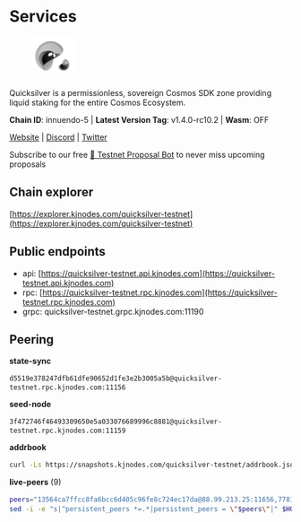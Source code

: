 # Services

<figure><img src="https://raw.githubusercontent.com/kj89/cosmos-images/main/logos/quicksilver.png" alt=""><figcaption></figcaption></figure>

Quicksilver is a permissionless, sovereign Cosmos SDK zone providing liquid staking for the entire Cosmos Ecosystem.

**Chain ID**: innuendo-5 | **Latest Version Tag**: v1.4.0-rc10.2 | **Wasm**: OFF

[Website](https://quicksilver.zone) | [Discord](https://discord.gg/quicksilverprotocol) | [Twitter](https://twitter.com/quicksilverzone)



Subscribe to our free [🤖 Testnet Proposal Bot](https://t.me/kjnodes_testnet_proposal_bot) to never miss upcoming proposals


## Chain explorer
[https://explorer.kjnodes.com/quicksilver-testnet](https://explorer.kjnodes.com/quicksilver-testnet)

## Public endpoints

* api: [https://quicksilver-testnet.api.kjnodes.com](https://quicksilver-testnet.api.kjnodes.com)
* rpc: [https://quicksilver-testnet.rpc.kjnodes.com](https://quicksilver-testnet.rpc.kjnodes.com)
* grpc: quicksilver-testnet.grpc.kjnodes.com:11190

## Peering

**state-sync**

```text
d5519e378247dfb61dfe90652d1fe3e2b3005a5b@quicksilver-testnet.rpc.kjnodes.com:11156
```

**seed-node**

```text
3f472746f46493309650e5a033076689996c8881@quicksilver-testnet.rpc.kjnodes.com:11159
```

**addrbook**
```bash
curl -Ls https://snapshots.kjnodes.com/quicksilver-testnet/addrbook.json > $HOME/.quicksilverd/config/addrbook.json
```

**live-peers** (9)
```bash
peers="13564ca7ffcc8fa6bcc6d405c96fe8c724ec17da@88.99.213.25:11656,7781c28c240e85474425040f744b501d99120d1d@195.201.108.152:11656,d5519e378247dfb61dfe90652d1fe3e2b3005a5b@65.109.68.190:11156,796e72ffc343c187cd5e8397c0c09c0671d228e0@185.16.39.51:26656,a637b94cb989909cc182623748ef179b0659f148@65.109.23.114:11156,78acdbabc08231765444b3143a222d433a5157e1@142.132.205.94:15651,af8cfa944802a9bd510fc3407950a15e8be86c31@213.239.217.52:30656,a288baa951cbe92b253c01c3936d930af1d56424@5.161.142.236:26656,25410bff2fb7312d24c11b1e990507e5e3aa40b7@135.125.5.31:48656"
sed -i -e "s|^persistent_peers *=.*|persistent_peers = \"$peers\"|" $HOME/.quicksilverd/config/config.toml
```
